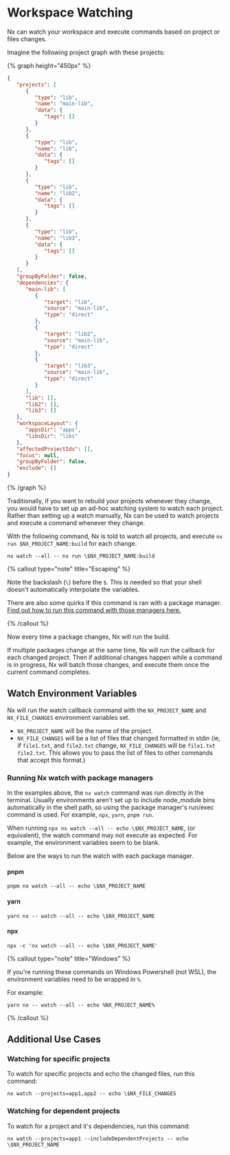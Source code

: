 # Workspace Watching

Nx can watch your workspace and execute commands based on project or files changes.

Imagine the following project graph with these projects:

{% graph height="450px" %}

```json
{
   "projects": [
      {
         "type": "lib",
         "name": "main-lib",
         "data": {
            "tags": []
         }
      },
      {
         "type": "lib",
         "name": "lib",
         "data": {
            "tags": []
         }
      },
      {
         "type": "lib",
         "name": "lib2",
         "data": {
            "tags": []
         }
      },
      {
         "type": "lib",
         "name": "lib3",
         "data": {
            "tags": []
         }
      }
   ],
   "groupByFolder": false,
   "dependencies": {
      "main-lib": [
         {
            "target": "lib",
            "source": "main-lib",
            "type": "direct"
         },
         {
            "target": "lib2",
            "source": "main-lib",
            "type": "direct"
         },
         {
            "target": "lib3",
            "source": "main-lib",
            "type": "direct"
         }
      ],
      "lib": [],
      "lib2": [],
      "lib3": []
   },
   "workspaceLayout": {
      "appsDir": "apps",
      "libsDir": "libs"
   },
   "affectedProjectIds": [],
   "focus": null,
   "groupByFolder": false,
   "exclude": []
}
```

{% /graph %}

Traditionally, if you want to rebuild your projects whenever they change, you would have to set up an ad-hoc watching system to watch each project. Rather than setting up a watch manually, Nx can be used to watch projects and execute a command whenever they change.

With the following command, Nx is told to watch all projects, and execute `nx run $NX_PROJECT_NAME:build` for each change.

```shell
nx watch --all -- nx run \$NX_PROJECT_NAME:build
```

{% callout type="note" title="Escaping" %}

Note the backslash (`\`) before the `$`. This is needed so that your shell doesn't automatically interpolate the variables.

There are also some quirks if this command is ran with a package manager. [Find out how to run this command with those managers here.](#running-nx-watch-with-package-managers)

{% /callout %}

Now every time a package changes, Nx will run the build.

If multiple packages change at the same time, Nx will run the callback for each changed project. Then if additional changes happen while a command is in progress, Nx will batch those changes, and execute them once the current command completes.

## Watch Environment Variables

Nx will run the watch callback command with the `NX_PROJECT_NAME` and `NX_FILE_CHANGES` environment variables set.

-  `NX_PROJECT_NAME` will be the name of the project.
-  `NX_FILE_CHANGES` will be a list of files that changed formatted in stdin (ie, if `file1.txt`, and `file2.txt` change, `NX_FILE_CHANGES` will be `file1.txt file2.txt`. This allows you to pass the list of files to other commands that accept this format.)

### Running Nx watch with package managers

In the examples above, the `nx watch` command was run directly in the terminal. Usually environments aren't set up to include node_module bins automatically in the shell path, so using the package manager's run/exec command is used. For example, `npx`, `yarn`, `pnpm run`.

When running `npx nx watch --all -- echo \$NX_PROJECT_NAME`, (or equivalent), the watch command may not execute as expected. For example, the environment variables seem to be blank.

Below are the ways to run the watch with each package manager.

#### pnpm

```shell
pnpm nx watch --all -- echo \$NX_PROJECT_NAME
```

#### yarn

```shell
yarn nx -- watch --all -- echo \$NX_PROJECT_NAME
```

#### npx

```shell
npx -c 'nx watch --all -- echo \$NX_PROJECT_NAME'
```

{% callout type="note" title="Windows" %}

If you're running these commands on Windows Powershell (not WSL), the environment variables need to be wrapped in `%`.

For example:

```shell
yarn nx -- watch --all -- echo %NX_PROJECT_NAME%
```

{% /callout %}

## Additional Use Cases

### Watching for specific projects

To watch for specific projects and echo the changed files, run this command:

```shell
nx watch --projects=app1,app2 -- echo \$NX_FILE_CHANGES
```

### Watching for dependent projects

To watch for a project and it's dependencies, run this command:

```shell
nx watch --projects=app1 --includeDependentProjects -- echo \$NX_PROJECT_NAME
```
